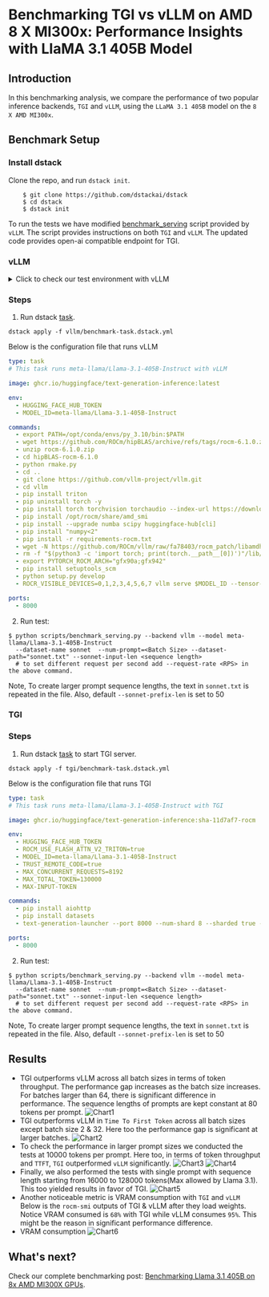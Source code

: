 # Benchmarking TGI vs vLLM on AMD 8 X MI300x: Performance Insights with LlaMA 3.1 405B Model

## Introduction
In this benchmarking analysis, we compare the performance of two popular inference backends, `TGI` and `vLLM`, using the `LLaMA 3.1 405B` model on the `8 X AMD MI300x`. 

## Benchmark Setup
### Install dstack
Clone the repo, and run `dstack init`.
```shell
    $ git clone https://github.com/dstackai/dstack
    $ cd dstack
    $ dstack init
```

To run the tests we have modified [benchmark_serving](https://github.com/vllm-project/vllm/blob/main/benchmarks/benchmark_serving.py) script provided by `vLLM`. The script provides instructions on both `TGI` and `vLLM`. The updated code provides open-ai compatible endpoint for TGI.

### vLLM
<details>
  <summary>Click to check our test environment with vLLM</summary>
    
    PyTorch version: 2.4.1+rocm6.1
    Is debug build: False
    CUDA used to build PyTorch: N/A
    ROCM used to build PyTorch: 6.1.40091-a8dbc0c19

    OS: Ubuntu 22.04.4 LTS (x86_64)
    GCC version: (Ubuntu 11.4.0-1ubuntu1~22.04) 11.4.0
    Clang version: 17.0.0 (https://github.com/RadeonOpenCompute/llvm-project roc-6.1.0 24103 7db7f5e49612030319346f900c08f474b1f9023a)
    CMake version: version 3.26.4
    Libc version: glibc-2.35
    
    Python version: 3.10.14 (main, Mar 21 2024, 16:24:04) [GCC 11.2.0] (64-bit runtime)
    Python platform: Linux-6.8.0-45-generic-x86_64-with-glibc2.35
    Is CUDA available: True
    CUDA runtime version: Could not collect
    CUDA_MODULE_LOADING set to: LAZY
    GPU models and configuration: AMD Instinct MI300X (gfx942:sramecc+:xnack-)
    Nvidia driver version: Could not collect
    cuDNN version: Could not collect
    HIP runtime version: 6.1.40093
    MIOpen runtime version: 3.1.0
    Is XNNPACK available: True
    
    Versions of relevant libraries:
    [pip3] mypy==1.4.1
    [pip3] mypy-extensions==1.0.0
    [pip3] numpy==1.26.4
    [pip3] pytorch-triton-rocm==3.0.0
    [pip3] pyzmq==24.0.1
    [pip3] torch==2.4.1+rocm6.1
    [pip3] torchaudio==2.4.1+rocm6.1
    [pip3] torchvision==0.16.1+fdea156
    [pip3] transformers==4.45.1
    [pip3] triton==3.0.0
    [conda] No relevant packages
    ROCM Version: 6.1.40091-a8dbc0c19
    Neuron SDK Version: N/A
    vLLM Version: 0.6.3.dev116+g151ef4ef
    vLLM Build Flags:
    CUDA Archs: Not Set; ROCm: Disabled; Neuron: Disabled
</details>

### Steps
1. Run dstack [task](https://dstack.ai/docs/tasks/). 
```shell
dstack apply -f vllm/benchmark-task.dstack.yml
```
Below is the configuration file that runs vLLM
```yaml
type: task
# This task runs meta-llama/Llama-3.1-405B-Instruct with vLLM

image: ghcr.io/huggingface/text-generation-inference:latest

env:
  - HUGGING_FACE_HUB_TOKEN
  - MODEL_ID=meta-llama/Llama-3.1-405B-Instruct

commands:
  - export PATH=/opt/conda/envs/py_3.10/bin:$PATH
  - wget https://github.com/ROCm/hipBLAS/archive/refs/tags/rocm-6.1.0.zip
  - unzip rocm-6.1.0.zip
  - cd hipBLAS-rocm-6.1.0
  - python rmake.py
  - cd ..
  - git clone https://github.com/vllm-project/vllm.git
  - cd vllm
  - pip install triton
  - pip uninstall torch -y
  - pip install torch torchvision torchaudio --index-url https://download.pytorch.org/whl/rocm6.1
  - pip install /opt/rocm/share/amd_smi
  - pip install --upgrade numba scipy huggingface-hub[cli]
  - pip install "numpy<2"
  - pip install -r requirements-rocm.txt
  - wget -N https://github.com/ROCm/vllm/raw/fa78403/rocm_patch/libamdhip64.so.6 -P /opt/rocm/lib
  - rm -f "$(python3 -c 'import torch; print(torch.__path__[0])')"/lib/libamdhip64.so*
  - export PYTORCH_ROCM_ARCH="gfx90a;gfx942"
  - pip install setuptools_scm
  - python setup.py develop
  - ROCR_VISIBLE_DEVICES=0,1,2,3,4,5,6,7 vllm serve $MODEL_ID --tensor-parallel-size=8 --disable-log-requests --disable-frontend-multiprocessing

ports:
  - 8000
```

2. Run test:
```shell 
$ python scripts/benchmark_serving.py --backend vllm --model meta-llama/Llama-3.1-405B-Instruct 
  --dataset-name sonnet  --num-prompt=<Batch Size> --dataset-path="sonnet.txt" --sonnet-input-len <sequence length>
  # to set different request per second add --request-rate <RPS> in the above command.
```

Note, To create larger prompt sequence lengths, the text in `sonnet.txt` is repeated in the file. Also, default `--sonnet-prefix-len` is set to 50

### TGI
### Steps
1. Run dstack [task](https://dstack.ai/docs/tasks/) to start TGI server.
```shell
dstack apply -f tgi/benchmark-task.dstack.yml
```
Below is the configuration file that runs TGI
```yaml
type: task
# This task runs meta-llama/Llama-3.1-405B-Instruct with TGI

image: ghcr.io/huggingface/text-generation-inference:sha-11d7af7-rocm

env:
  - HUGGING_FACE_HUB_TOKEN
  - ROCM_USE_FLASH_ATTN_V2_TRITON=true
  - MODEL_ID=meta-llama/Llama-3.1-405B-Instruct
  - TRUST_REMOTE_CODE=true
  - MAX_CONCURRENT_REQUESTS=8192
  - MAX_TOTAL_TOKEN=130000
  - MAX-INPUT-TOKEN

commands:
  - pip install aiohttp
  - pip install datasets
  - text-generation-launcher --port 8000 --num-shard 8 --sharded true --max-concurrent-requests $MAX_CONCURRENT_REQUESTS --max-total-tokens $MAX_TOTAL_TOKEN --max-input-tokens $MAX-INPUT-TOKEN

ports:
  - 8000
```
2. Run test:
```shell 
$ python scripts/benchmark_serving.py --backend vllm --model meta-llama/Llama-3.1-405B-Instruct 
  --dataset-name sonnet  --num-prompt=<Batch Size> --dataset-path="sonnet.txt" --sonnet-input-len <sequence length>
  # to set different request per second add --request-rate <RPS> in the above command.
```
Note, To create larger prompt sequence lengths, the text in `sonnet.txt` is repeated in the file. Also, default `--sonnet-prefix-len` is set to 50


## Results
* TGI outperforms vLLM across all batch sizes in terms of token throughput. The performance gap increases
as the batch size increases. For batches larger than 64, there is significant difference in performance. The sequence
lengths of prompts are kept constant at 80 tokens per prompt.
![Chart1](charts_short_seq/throughput_tgi_vllm.png)
* TGI outperforms vLLM in `Time To First Token` across all batch sizes except batch size 2 & 32. Here too the performance
gap is significant at larger batches.
![Chart2](charts_short_seq/ttft_mean_tgi_vllm.png)
* To check the performance in larger prompt sizes we conducted the tests at 10000 tokens per prompt. Here too, 
in terms of token throughput and `TTFT`, `TGI` outperformed `vLLM` significantly.
![Chart3](charts_long_seq/throughput_tgi_vllm.png)
![Chart4](charts_long_seq/mean_ttft_tgi_vllm.png)
* Finally, we also performed the tests with single prompt with sequence length starting from 16000 to 128000 tokens(Max allowed by Llama 3.1).
This too yielded results in favor of TGI.
![Chart5](charts_single_seq/throughput_tgi_vllm.png)
* Another noticeable metric is VRAM consumption with `TGI` and `vLLM`
Below is the `rocm-smi` outputs of TGI & vLLM after they load weights. Notice VRAM consumed is `68%` with TGI while vLLM
consumes `95%`. This might be the reason in significant performance difference.
* VRAM consumption
![Chart6](gpu_vram_tgi_vllm.png)

## What's next?
Check our complete benchmarking post: [Benchmarking Llama 3.1 405B on 8x AMD MI300X GPUs](https://dstack.ai/blog/amd-mi300x-inference-benchmark/). 



